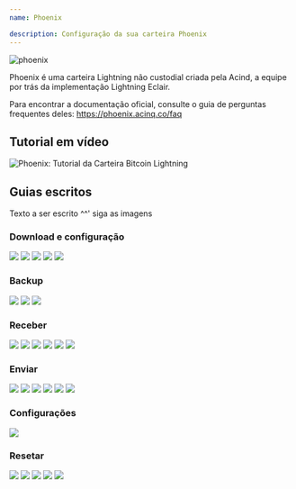 ```yaml
---
name: Phoenix

description: Configuração da sua carteira Phoenix
---
```


![phoenix](assets/cover.jpeg)

Phoenix é uma carteira Lightning não custodial criada pela Acind, a equipe por trás da implementação Lightning Eclair.

Para encontrar a documentação oficial, consulte o guia de perguntas frequentes deles: https://phoenix.acinq.co/faq

## Tutorial em vídeo

![ Phoenix: Tutorial da Carteira Bitcoin Lightning](https://youtu.be/cbtAmevYpdM?si=zctujxtI0hI-jKpC)

## Guias escritos

Texto a ser escrito ^^' siga as imagens

### Download e configuração

![](assets/screenshot1.jpeg)
![](assets/screenshot2.jpeg)
![](assets/screenshot3.jpeg)
![](assets/screenshot4.jpeg)
![](assets/screenshot5.jpeg)

### Backup

![](assets/screenshot6.jpeg)
![](assets/screenshot7.jpeg)
![](assets/screenshot8.jpeg)

### Receber

![](assets/screenshot9.jpeg)
![](assets/screenshot10.jpeg)
![](assets/screenshot11.jpeg)
![](assets/screenshot12.jpeg)
![](assets/screenshot13.jpeg)
![](assets/screenshot14.jpeg)

### Enviar

![](assets/screenshot15.jpeg)
![](assets/screenshot16.jpeg)
![](assets/screenshot17.jpeg)
![](assets/screenshot18.jpeg)
![](assets/screenshot19.jpeg)
![](assets/screenshot20.jpeg)

### Configurações

![](assets/screenshot21.jpeg)

### Resetar

![](assets/screenshot22.jpeg)
![](assets/screenshot23.jpeg)
![](assets/screenshot24.jpeg)
![](assets/screenshot25.jpeg)
![](assets/screenshot26.jpeg)

